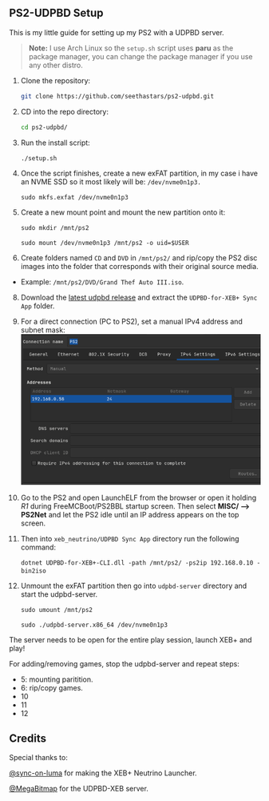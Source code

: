 <!-- Install Instructions -->
## PS2-UDPBD Setup

This is my little guide for setting up my PS2 with a UDPBD server.

> **Note:** I use Arch Linux so the `setup.sh` script uses **paru** as the package manager, you can change the package manager if you use any other distro.

1. Clone the repository:

    ```sh
    git clone https://github.com/seethastars/ps2-udpbd.git
    ```

2. CD into the repo directory:

    ```sh
    cd ps2-udpbd/
    ```
    
3. Run the install script:

    ```sh
    ./setup.sh
    ```

4. Once the script finishes, create a new exFAT partition, in my case i have an NVME SSD so it most likely will be: `/dev/nvme0n1p3.`

    ```
    sudo mkfs.exfat /dev/nvme0n1p3
    ```

5. Create a new mount point and mount the new partition onto it:

    ```
    sudo mkdir /mnt/ps2
    ```
    ```
    sudo mount /dev/nvme0n1p3 /mnt/ps2 -o uid=$USER
    ```
6. Create folders named `CD` and `DVD` in `/mnt/ps2/` and rip/copy the PS2 disc images into the folder that corresponds with their original source media. 

- Example: `/mnt/ps2/DVD/Grand Thef Auto III.iso`.

8. Download the [latest udpbd release](https://github.com/sync-on-luma/xebplus-neutrino-loader-plugin/releases/) and extract the `UDPBD-for-XEB+ Sync App` folder.

9. For a direct connection (PC to PS2), set a manual IPv4 address and subnet mask:
![ip-settings](.assets/ip-settings.png)

10. Go to the PS2 and open LaunchELF from the browser or open it holding *R1* during FreeMCBoot/PS2BBL startup screen.
Then select **MISC/ --> PS2Net** and let the PS2 idle until an IP address appears on the top screen.

11. Then into `xeb_neutrino/UDPBD Sync App` directory run the following command:

    ```
    dotnet UDPBD-for-XEB+-CLI.dll -path /mnt/ps2/ -ps2ip 192.168.0.10 -bin2iso
    ```

12. Unmount the exFAT partition then go into `udpbd-server` directory and start the udpbd-server.
    
    ```
    sudo umount /mnt/ps2
    ```
    ```
    sudo ./udpbd-server.x86_64 /dev/nvme0n1p3
    ```

The server needs to be open for the entire play session, launch XEB+ and play!

For adding/removing games, stop the udpbd-server and repeat steps: 

- 5: mounting paritition.
- 6: rip/copy games.
- 10
- 11
- 12

## Credits

Special thanks to:

[@sync-on-luma](https://github.com/sync-on-luma/xebplus-neutrino-loader-plugin) for making the XEB+ Neutrino Launcher.

[@MegaBitmap](https://github.com/MegaBitmap/UDPBD-for-XEBP) for the UDPBD-XEB server.
